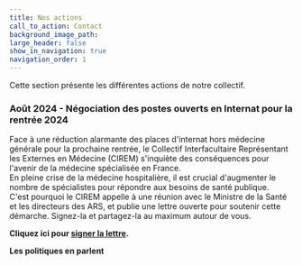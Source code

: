 ```yaml
---
title: Nos actions
call_to_action: Contact
background_image_path:
large_header: false
show_in_navigation: true
navigation_order: 1
---
```


Cette section présente les différentes actions de notre collectif.

### Août 2024 - Négociation des postes ouverts en Internat pour la rentrée 2024

Face à une réduction alarmante des places d'internat hors médecine générale pour la prochaine rentrée, le Collectif Interfacultaire Représentant les Externes en Médecine (CIREM) s'inquiète des conséquences pour l'avenir de la médecine spécialisée en France.   
En pleine crise de la médecine hospitalière, il est crucial d'augmenter le nombre de spécialistes pour répondre aux besoins de santé publique.   
C'est pourquoi le CIREM appelle à une réunion avec le Ministre de la Santé et les directeurs des ARS, et publie une lettre ouverte pour soutenir cette démarche. Signez-la et partagez-la au maximum autour de vous.

**Cliquez ici pour [signer la lettre](https://ciremwebsite.github.io/lettre_ouverte/).**

**Les politiques en parlent**
<!DOCTYPE html>
<html lang="en">
<head>
    <meta charset="UTF-8">
    <meta name="viewport" content="width=device-width, initial-scale=1.0">
    <title>Nos actions</title>
    <style>
        .accordion {
            background-color: #eee;
            color: #444;
            cursor: pointer;
            padding: 18px;
            width: 100%;
            border: none;
            text-align: left;
            outline: none;
            font-size: 15px;
            transition: 0.4s;
        }

        .accordion.active, .accordion:hover {
            background-color: #ccc;
        }

        .accordion::after {
            content: '\002B'; /* Unicode character for "plus" sign (+) */
            color: #777;
            font-weight: bold;
            float: right;
            margin-left: 5px;
        }

        .accordion.active::after {
            content: "\2212"; /* Unicode character for "minus" sign (-) */
        }

        .panel {
            padding: 0 18px;
            background-color: white;
            max-height: 0;
            overflow: hidden;
            transition: max-height 0.2s ease-out;
        }
    </style>
</head>
<body>

<h2>Les politiques en parlent</h2>

<button class="accordion">Dr. Yannick Neuder, député, rapporteur général de la loi sur la Sécurité Sociale 2025</button>
<div class="panel">
    <p>Essai</p>
</div>

<h2>La presse en parle</h2>

<button class="accordion">Le Figaro</button>
<div class="panel">
    <p> 
        <a href="https://www.lefigaro.fr/actualite-france/hopital-public-la-fronde-des-futurs-internes-face-a-la-baisse-du-nombre-de-postes-ouverts-20240814?fbclid=IwY2xjawEtU4JleHRuA2FlbQIxMAABHTn-Z0vjcmYtDBEtNINwWc0yg4RioUWEA689uPSiHmUBLopMO5ivhUoAQA_aem_LlWZ6X4z3nHHZSJYk9eEpw">Hôpital public : la fronde des futurs internes face à la baisse du nombre de postes ouverts</a> 
    </p>
    <p> 
        <a href="https://www.lefigaro.fr/economie/on-est-en-train-de-vivre-une-injustice-monstrueuse-le-grand-desarroi-des-internes-face-au-mutisme-de-l-executif-20240820?fbclid=IwY2xjawE1QNpleHRuA2FlbQIxMAABHVeSRZKnzHCgpSBaN2QQsOSa7xACy_GG4Lv4NLVrBj35jPHgMSxyMlc-_w_aem_9WJdWhysU9Fd9TcbanXtSA">
          «Notre promo est sacrifiée»: la colère des nouveaux internes de l'hôpital face au silence du gouvernement
        </a> 
    </p>
</div>

<button class="accordion">Le Parisien</button>
<div class="panel">
    <p> 
        <a href="https://www.leparisien.fr/etudiant/etudes/universites/reduction-des-postes-dinternat-pour-les-etudiants-en-medecine-a-moins-dun-miracle-ma-specialite-je-ne-laurai-pas-VXGRRRB5DRCSFIIFKMWNAUTSBY.php?s=09&fbclid=IwY2xjawE1QAZleHRuA2FlbQIxMAABHRiT5v1ryDCla4G7fuu39uS98d6hpqaNav_T40_6Ei0IIYi7yTbLzUc1UA_aem_c7MEuhZhnwO8Q4RgW3ckdA">
          Réduction des postes d’internat pour les étudiants en médecine : «À moins d’un miracle, ma spécialité, je ne l’aurai pas»
        </a> 
    </p>
</div>

<!-- Ajoutez plus d'accordéons ici -->

<script>
    var acc = document.getElementsByClassName("accordion");
    var i;

    for (i = 0; i < acc.length; i++) {
        acc[i].addEventListener("click", function() {
            this.classList.toggle("active");
            var panel = this.nextElementSibling;
            if (panel.style.maxHeight) {
                panel.style.maxHeight = null;
            } else {
                panel.style.maxHeight = panel.scrollHeight + "px";
            } 
        });
    }
</script>

</body>
</html>


### Juin 2024 - Héritage du CIRE

Le CIREM est l'héritage du CIRE, collectif formé en mars 2024 afin de faire valoir les droits des étudiants en sixième année de médecine. Pendant son existence, le CIRE a mené plusieurs projets. Vous pouvez retrouver l'ensemble des documents liés aux actions du CIRE [ici](https://ciremwebsite.github.io/ressources/ressources/).
